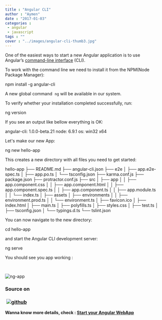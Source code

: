 ```yaml
---
title : "Angular CLI"
author : "Aymen"
date : "2017-01-03"
categories : 
 - angular
 - javascript
tags : ""
cover : "../images/angular-cli-thumb3.jpg"
---
```


One of the easiest ways to start a new Angular application is to use Angular’s [command-line interface](https://github.com/angular/angular-cli) (CLI).

To work with the command line we need to install it from the NPM(Node Package Manager):

npm install -g angular-cli

A new global command  `ng` will be available in our system.

To verify whether your installation completed successfully, run:

ng version

If you see an output like bellow everything is OK:

angular-cli: 1.0.0-beta.21
node: 6.9.1
os: win32 x64

Let's make our new App:

ng new hello-app

This creates a new directory with all files you need to get started:

hello-app
├── README.md
├── angular-cli.json
├── e2e
│   ├── app.e2e-spec.ts
│   ├── app.po.ts
│   └── tsconfig.json
├── karma.conf.js
├── package.json
├── protractor.conf.js
├── src
│   ├── app
│   │   ├── app.component.css
│   │   ├── app.component.html
│   │   ├── app.component.spec.ts
│   │   ├── app.component.ts
│   │   ├── app.module.ts
│   │   └── index.ts
│   ├── assets
│   ├── environments
│   │   ├── environment.prod.ts
│   │   └── environment.ts
│   ├── favicon.ico
│   ├── index.html
│   ├── main.ts
│   ├── polyfills.ts
│   ├── styles.css
│   ├── test.ts
│   ├── tsconfig.json
│   └── typings.d.ts
└── tslint.json

You can now navigate to the new directory:

cd hello-app

and start the Angular CLI development server:

ng serve

You should see you app working :

 

![ng-app](https://aymen.co/wp-content/uploads/2017/01/ng-app.png)

### Source on

###  [![github](https://aymen.co/wp-content/uploads/2017/01/github.jpg)](http://aymen.co/l/4GRQcB)

**Wanna know more details, check : [Start your Angular WebApp](http://aymen.co/l/sbd431)**
